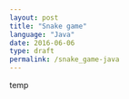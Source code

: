 ```yaml
---
layout: post
title: "Snake game"
language: "Java"
date: 2016-06-06
type: draft
permalink: /snake_game-java
---
```


temp